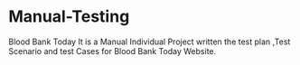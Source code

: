 # Manual-Testing
Blood Bank Today
It is a Manual Individual Project written the test plan ,Test Scenario and test Cases for Blood Bank Today Website.
